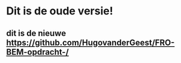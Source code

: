 # Dit is de oude versie! 
## dit is de nieuwe https://github.com/HugovanderGeest/FRO-BEM-opdracht-/
